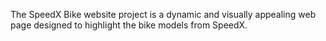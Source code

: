 The SpeedX Bike website project is a dynamic and visually appealing web page designed to highlight the bike models from SpeedX.
